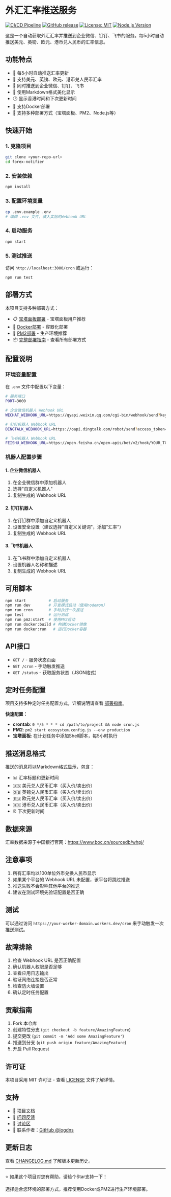 # 外汇汇率推送服务

[![CI/CD Pipeline](https://github.com/logdns/allex/actions/workflows/ci.yml/badge.svg)](https://github.com/logdns/allex/actions/workflows/ci.yml)
[![GitHub release](https://img.shields.io/github/release/logdns/allex.svg)](https://github.com/logdns/allex/releases)
[![License: MIT](https://img.shields.io/badge/License-MIT-yellow.svg)](https://opensource.org/licenses/MIT)
[![Node.js Version](https://img.shields.io/badge/node-%3E%3D16.0.0-brightgreen.svg)](https://nodejs.org/)

这是一个自动获取外汇汇率并推送到企业微信、钉钉、飞书的服务。每5小时自动推送美元、英镑、欧元、港币兑人民币的汇率信息。

## 功能特点

- 🔄 每5小时自动推送汇率更新
- 💱 支持美元、英镑、欧元、港币兑人民币汇率
- 📱 同时推送到企业微信、钉钉、飞书
- 📝 使用Markdown格式美化显示
- 🕐 显示香港时间和下次更新时间
- 🐳 支持Docker部署
- 🔧 支持多种部署方式（宝塔面板、PM2、Node.js等）

## 快速开始

### 1. 克隆项目
```bash
git clone <your-repo-url>
cd forex-notifier
```

### 2. 安装依赖
```bash
npm install
```

### 3. 配置环境变量
```bash
cp .env.example .env
# 编辑 .env 文件，填入实际的Webhook URL
```

### 4. 启动服务
```bash
npm start
```

### 5. 测试推送
访问 `http://localhost:3000/cron` 或运行：
```bash
npm run test
```

## 部署方式

本项目支持多种部署方式：

- 📋 [宝塔面板部署](./BAOTA_DEPLOYMENT.md) - 宝塔面板用户推荐
- 🐳 [Docker部署](./DEPLOYMENT.md#docker部署) - 容器化部署
- 🚀 [PM2部署](./DEPLOYMENT.md#pm2部署) - 生产环境推荐
- 📦 [完整部署指南](./DEPLOYMENT.md) - 查看所有部署方式

## 配置说明

### 环境变量配置

在 `.env` 文件中配置以下变量：

```bash
# 服务端口
PORT=3000

# 企业微信机器人 Webhook URL
WECHAT_WEBHOOK_URL=https://qyapi.weixin.qq.com/cgi-bin/webhook/send?key=YOUR_KEY

# 钉钉机器人 Webhook URL
DINGTALK_WEBHOOK_URL=https://oapi.dingtalk.com/robot/send?access_token=YOUR_TOKEN

# 飞书机器人 Webhook URL
FEISHU_WEBHOOK_URL=https://open.feishu.cn/open-apis/bot/v2/hook/YOUR_TOKEN
```

### 机器人配置步骤

#### 1. 企业微信机器人
1. 在企业微信群中添加机器人
2. 选择"自定义机器人"
3. 复制生成的 Webhook URL

#### 2. 钉钉机器人
1. 在钉钉群中添加自定义机器人
2. 设置安全设置（建议选择"自定义关键词"，添加"汇率"）
3. 复制生成的 Webhook URL

#### 3. 飞书机器人
1. 在飞书群中添加自定义机器人
2. 设置机器人名称和描述
3. 复制生成的 Webhook URL

## 可用脚本

```bash
npm start          # 启动服务
npm run dev        # 开发模式启动（使用nodemon）
npm run cron       # 手动执行一次推送
npm test           # 运行测试
npm run pm2:start  # 使用PM2启动
npm run docker:build # 构建Docker镜像
npm run docker:run   # 运行Docker容器
```

## API接口

- `GET /` - 服务状态页面
- `GET /cron` - 手动触发推送
- `GET /status` - 获取服务状态（JSON格式）

## 定时任务配置

项目支持多种定时任务配置方式，详细说明请查看 [部署指南](./DEPLOYMENT.md)。

**快速配置：**
- **crontab**: `0 */5 * * * cd /path/to/project && node cron.js`
- **PM2**: `pm2 start ecosystem.config.js --env production`
- **宝塔面板**: 在计划任务中添加Shell脚本，每5小时执行

## 推送消息格式

推送的消息将以Markdown格式显示，包含：

- 📊 汇率标题和更新时间
- 🇺🇸 美元兑人民币汇率（买入价/卖出价）
- 🇬🇧 英镑兑人民币汇率（买入价/卖出价）
- 🇪🇺 欧元兑人民币汇率（买入价/卖出价）
- 🇭🇰 港币兑人民币汇率（买入价/卖出价）
- ⏰ 下次更新时间

## 数据来源

汇率数据来源于中国银行官网：https://www.boc.cn/sourcedb/whpj/

## 注意事项

1. 所有汇率均以100单位外币兑换人民币显示
2. 如果某个平台的 Webhook URL 未配置，该平台将跳过推送
3. 推送失败不会影响其他平台的推送
4. 建议在测试环境先验证配置是否正确

## 测试

可以通过访问 `https://your-worker-domain.workers.dev/cron` 来手动触发一次推送测试。

## 故障排除

1. 检查 Webhook URL 是否正确配置
2. 确认机器人权限是否足够
3. 查看应用日志输出
4. 验证网络连接是否正常
5. 检查防火墙设置
6. 确认定时任务配置



## 贡献指南

1. Fork 本仓库
2. 创建特性分支 (`git checkout -b feature/AmazingFeature`)
3. 提交更改 (`git commit -m 'Add some AmazingFeature'`)
4. 推送到分支 (`git push origin feature/AmazingFeature`)
5. 开启 Pull Request

## 许可证

本项目采用 MIT 许可证 - 查看 [LICENSE](LICENSE) 文件了解详情。

## 支持

- 📖 [项目文档](https://github.com/logdns/allex)
- 🐛 [问题反馈](https://github.com/logdns/allex/issues)
- 💬 [讨论区](https://github.com/logdns/allex/discussions)
- 📧 联系作者：[GitHub @logdns](https://github.com/logdns)

## 更新日志

查看 [CHANGELOG.md](CHANGELOG.md) 了解版本更新历史。

---

⭐ 如果这个项目对您有帮助，请给个Star支持一下！

选择适合您环境的部署方式，推荐使用Docker或PM2进行生产环境部署。
